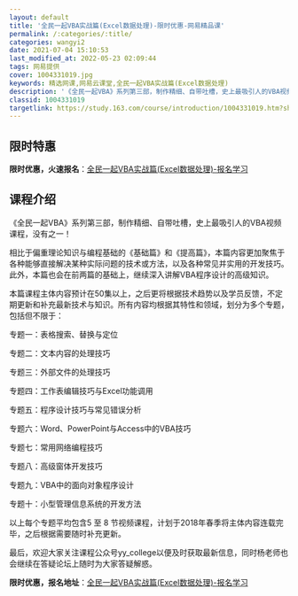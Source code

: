```yaml
---
layout: default
title: '全民一起VBA实战篇(Excel数据处理)-限时优惠-网易精品课'
permalink: /:categories/:title/
categories: wangyi2
date: 2021-07-04 15:10:53
last_modified_at: 2022-05-23 02:09:44
tags: 网易提供
cover: 1004331019.jpg
keywords: 精选网课,网易云课堂,全民一起VBA实战篇(Excel数据处理)
description: '《全民一起VBA》系列第三部，制作精细、自带吐槽，史上最吸引人的VBA视频课程，没有之一！相比于偏重理论知识与编程基础的'
classid: 1004331019
targetlink: https://study.163.com/course/introduction/1004331019.htm?share=1&shareId=1025206652&utm_campaign=share&utm_medium=iphoneShare&utm_source=&utm_u=1025206652
---
```


## 限时特惠

**限时优惠，火速报名**：[全民一起VBA实战篇(Excel数据处理)-报名学习](https://study.163.com/course/introduction/1004331019.htm?share=1&shareId=1025206652&utm_campaign=share&utm_medium=iphoneShare&utm_source=&utm_u=1025206652)

## 课程介绍

《全民一起VBA》系列第三部，制作精细、自带吐槽，史上最吸引人的VBA视频课程，没有之一！

相比于偏重理论知识与编程基础的《基础篇》和《提高篇》，本篇内容更加聚焦于各种能够直接解决某种实际问题的技术或方法，以及各种常见并实用的开发技巧。此外，本篇也会在前两篇的基础上，继续深入讲解VBA程序设计的高级知识。

本篇课程主体内容预计在50集以上，之后更将根据技术趋势以及学员反馈，不定期更新和补充最新技术与知识。所有内容均根据其特性和领域，划分为多个专题，包括但不限于：

专题一：表格搜索、替换与定位

专题二：文本内容的处理技巧

专题三：外部文件的处理技巧

专题四：工作表编辑技巧与Excel功能调用

专题五：程序设计技巧与常见错误分析

专题六：Word、PowerPoint与Access中的VBA技巧

专题七：常用网络编程技巧

专题八：高级窗体开发技巧

专题九：VBA中的面向对象程序设计

专题十：小型管理信息系统的开发方法

以上每个专题平均包含5 至 8 节视频课程，计划于2018年春季将主体内容连载完毕，之后根据需要随时补充更新。

最后，欢迎大家关注课程公众号yy_college以便及时获取最新信息，同时杨老师也会继续在答疑论坛上随时为大家答疑解惑。

**限时优惠，报名地址**：[全民一起VBA实战篇(Excel数据处理)-报名学习](https://study.163.com/course/introduction/1004331019.htm?share=1&shareId=1025206652&utm_campaign=share&utm_medium=iphoneShare&utm_source=&utm_u=1025206652)

